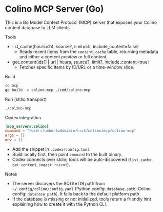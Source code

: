 Colino MCP Server (Go)
======================

This is a Go Model Context Protocol (MCP) server that exposes your Colino content database to LLM clients.

Tools
- list_cache(hours=24, source?, limit=50, include_content=false)
  - Reads recent items from the `content_cache` table, returning metadata and either a content preview or full content.
- get_content(ids[] | url | hours, source?, limit?, include_content=true)
  - Fetches specific items by ID/URL or a time-window slice.

Build
```bash
cd mcp
go build -o colino-mcp ./cmd/colino-mcp
```

Run (stdio transport)
```bash
./colino-mcp
```

Codex integration
```toml
[mcp_servers.colino]
command = "/Users/umbertodovidio/hack/colino/mcp/colino-mcp"
args = []
env = {}
```
- Add the snippet in `.codex/config.toml`
- Build locally first, then point `command` to the built binary.
- Codex connects over stdio; tools will be auto-discovered (`list_cache`, `get_content`, `ingest_recent`).

Notes
- The server discovers the SQLite DB path from `~/.config/colino/config.yaml` (Python config: `database.path`; Golino config: `database_path`). It falls back to the default platform path.
 - If the database is missing or not initialized, tools return a friendly hint explaining how to create it with the Python CLI.
